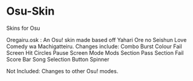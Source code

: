 # Osu-Skin
Skins for Osu 

Oregairu.osk : An Osu! skin made based off Yahari Ore no Seishun Love Comedy wa Machigatteiru.
Changes include:
  Combo Burst
  Colour
  Fail Screen
  Hit Circles
  Pause Screen
  Mode
  Mods
  Section Pass
  Section Fail
  Score Bar
  Song Selection Button
  Spinner

Not Included:
  Changes to other Osu! modes.
